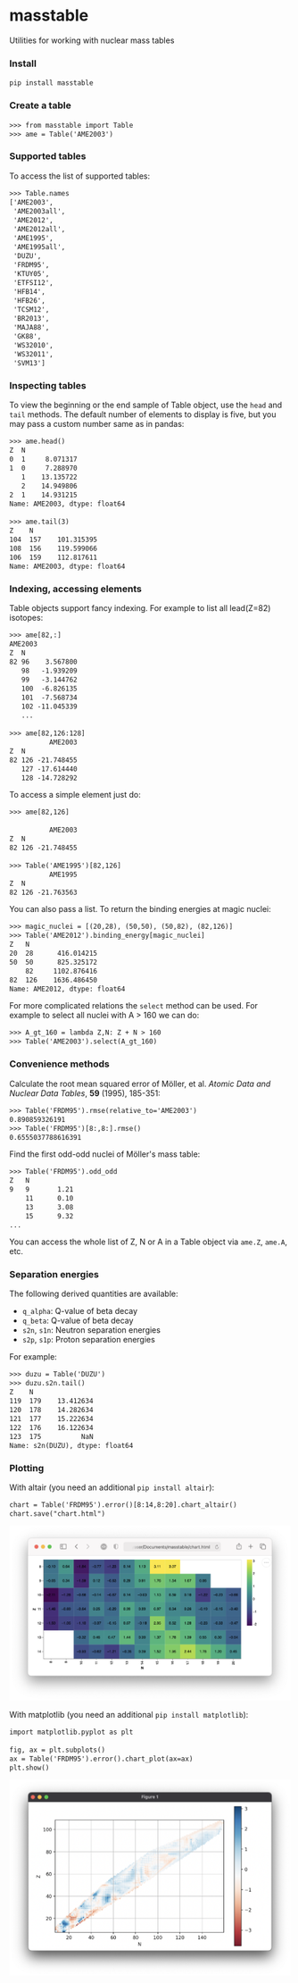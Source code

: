 # masstable

Utilities for working with nuclear mass tables

### Install

    pip install masstable

### Create a table

    >>> from masstable import Table
    >>> ame = Table('AME2003')

### Supported tables

To access the list of supported tables:

    >>> Table.names
    ['AME2003',
     'AME2003all',
     'AME2012',
     'AME2012all',
     'AME1995',
     'AME1995all',
     'DUZU',
     'FRDM95',
     'KTUY05',
     'ETFSI12',
     'HFB14',
     'HFB26',
     'TCSM12',
     'BR2013',
     'MAJA88',
     'GK88',
     'WS32010',
     'WS32011',
     'SVM13']

### Inspecting tables

To view the beginning or the end sample of Table object, use the ``head`` and
``tail`` methods. The default number of elements to display is five, but you
may pass a custom number same as in pandas:

    >>> ame.head()
    Z  N
    0  1     8.071317
    1  0     7.288970
       1    13.135722
       2    14.949806
    2  1    14.931215
    Name: AME2003, dtype: float64

    >>> ame.tail(3)
    Z    N
    104  157    101.315395
    108  156    119.599066
    106  159    112.817611
    Name: AME2003, dtype: float64

### Indexing, accessing elements

Table objects support fancy indexing. For example to list all lead(Z=82) isotopes:

    >>> ame[82,:]
    AME2003
    Z  N
    82 96    3.567800
       98   -1.939209
       99   -3.144762
       100  -6.826135
       101  -7.568734
       102 -11.045339
       ...

    >>> ame[82,126:128]
              AME2003
    Z  N
    82 126 -21.748455
       127 -17.614440
       128 -14.728292

To access a simple element just do:

    >>> ame[82,126]

              AME2003
    Z  N
    82 126 -21.748455

    >>> Table('AME1995')[82,126]
              AME1995
    Z  N
    82 126 -21.763563

You can also pass a list. To return the binding energies at magic nuclei:

    >>> magic_nuclei = [(20,28), (50,50), (50,82), (82,126)]
    >>> Table('AME2012').binding_energy[magic_nuclei]
    Z   N
    20  28      416.014215
    50  50      825.325172
        82     1102.876416
    82  126    1636.486450
    Name: AME2012, dtype: float64    

For more complicated relations the ``select`` method can be used. For example to select all nuclei with A > 160 we can do:

    >>> A_gt_160 = lambda Z,N: Z + N > 160
    >>> Table('AME2003').select(A_gt_160)

### Convenience methods

Calculate the root mean squared error of Möller, et al. *Atomic Data and Nuclear Data Tables*, **59** (1995), 185-351:

    >>> Table('FRDM95').rmse(relative_to='AME2003')
    0.890859326191
    >>> Table('FRDM95')[8:,8:].rmse()
    0.6555037788616391

Find the first odd-odd nuclei of Möller's mass table:

    >>> Table('FRDM95').odd_odd
    Z   N
    9   9       1.21
        11      0.10
        13      3.08
        15      9.32
    ...

You can access the whole list of Z, N or A in a Table object via ``ame.Z``, ``ame.A``, etc.

### Separation energies

The following derived quantities are available:

- ``q_alpha``: Q-value of beta decay
- ``q_beta``: Q-value of beta decay
- ``s2n``, ``s1n``: Neutron separation energies
- ``s2p``, ``s1p``: Proton separation energies

For example:

    >>> duzu = Table('DUZU')
    >>> duzu.s2n.tail()
    Z    N
    119  179    13.412634
    120  178    14.282634
    121  177    15.222634
    122  176    16.122634
    123  175          NaN
    Name: s2n(DUZU), dtype: float64

### Plotting

With altair (you need an additional `pip install altair`):

    chart = Table('FRDM95').error()[8:14,8:20].chart_altair()
    chart.save("chart.html")

![](plotting_altair.png "Error chart altair")

With matplotlib (you need an additional `pip install matplotlib`):

    import matplotlib.pyplot as plt

    fig, ax = plt.subplots()
    ax = Table('FRDM95').error().chart_plot(ax=ax)
    plt.show()

![](plotting.png "Error chart matplolib")
